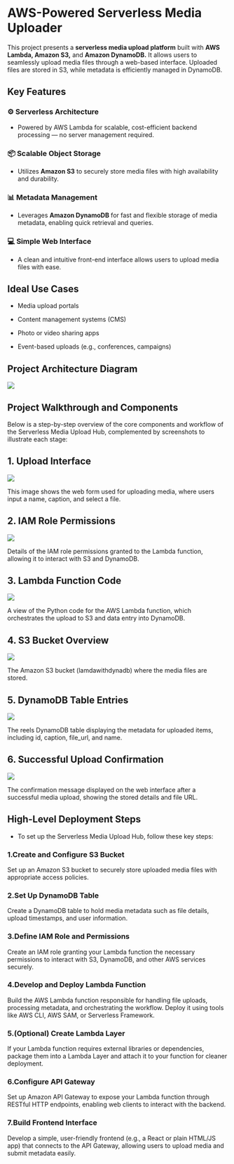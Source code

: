 # AWS-Powered Serverless Media Uploader

This project presents a **serverless media upload platform** built with   **AWS Lambda, Amazon S3,** and **Amazon DynamoDB.** It allows users to seamlessly upload media files through a web-based interface. Uploaded files are stored in S3, while metadata is efficiently managed in DynamoDB.

## Key Features

### ⚙️ Serverless Architecture
* Powered by AWS Lambda for scalable, cost-efficient backend processing — no server management required.

### 📦 Scalable Object Storage
* Utilizes **Amazon S3** to securely store media files with high availability and durability.

###  📊 Metadata Management
* Leverages **Amazon DynamoDB** for fast and flexible storage of media metadata, enabling quick retrieval and queries.

### 💻 Simple Web Interface
* A clean and intuitive front-end interface allows users to upload media files with ease.
## Ideal Use Cases

* Media upload portals

* Content management systems (CMS)

* Photo or video sharing apps

* Event-based uploads (e.g., conferences, campaigns)

## Project Architecture Diagram
![](./img/AWS%20lambda%20with%20S3%20and%20DynamoDB-architecture.jpeg)

## Project Walkthrough and Components
Below is a step-by-step overview of the core components and workflow of the Serverless Media Upload Hub, complemented by screenshots to illustrate each stage:
## 1. Upload Interface
![](./img/e6655f96-761d-47c5-8a81-d86001db107f.jpeg)

This image shows the web form used for uploading media, where users input a name, caption, and select a file.

## 2. IAM Role Permissions
![](./img/Screenshot%20(4).png)

Details of the IAM role permissions granted to the Lambda function, allowing it to interact with S3 and DynamoDB.

## 3. Lambda Function Code
![](./img/Screenshot%20(5).png)

A view of the Python code for the AWS Lambda function, which orchestrates the upload to S3 and data entry into DynamoDB.

## 4. S3 Bucket Overview
![](./img/Screenshot%20(7).png)

The Amazon S3 bucket (lamdawithdynadb) where the media files are stored.

## 5. DynamoDB Table Entries
![](./img/Screenshot%20(8).png)

The reels DynamoDB table displaying the metadata for uploaded items, including id, caption, file_url, and name.

## 6. Successful Upload Confirmation
![](./img/aed91790-03a4-473e-ad58-47d08fbabf2e.jpeg)

The confirmation message displayed on the web interface after a successful media upload, showing the stored details and file URL.

## High-Level Deployment Steps

* To set up the Serverless Media Upload Hub, follow these key steps:

### 1.Create and Configure S3 Bucket
Set up an Amazon S3 bucket to securely store uploaded media files with appropriate access policies.

### 2.Set Up DynamoDB Table
Create a DynamoDB table to hold media metadata such as file details, upload timestamps, and user information.

### 3.Define IAM Role and Permissions
Create an IAM role granting your Lambda function the necessary permissions to interact with S3, DynamoDB, and other AWS services securely.

### 4.Develop and Deploy Lambda Function
Build the AWS Lambda function responsible for handling file uploads, processing metadata, and orchestrating the workflow. Deploy it using tools like AWS CLI, AWS SAM, or Serverless Framework.

### 5.(Optional) Create Lambda Layer
If your Lambda function requires external libraries or dependencies, package them into a Lambda Layer and attach it to your function for cleaner deployment.

### 6.Configure API Gateway
Set up Amazon API Gateway to expose your Lambda function through RESTful HTTP endpoints, enabling web clients to interact with the backend.

### 7.Build Frontend Interface
Develop a simple, user-friendly frontend (e.g., a React or plain HTML/JS app) that connects to the API Gateway, allowing users to upload media and submit metadata easily.


